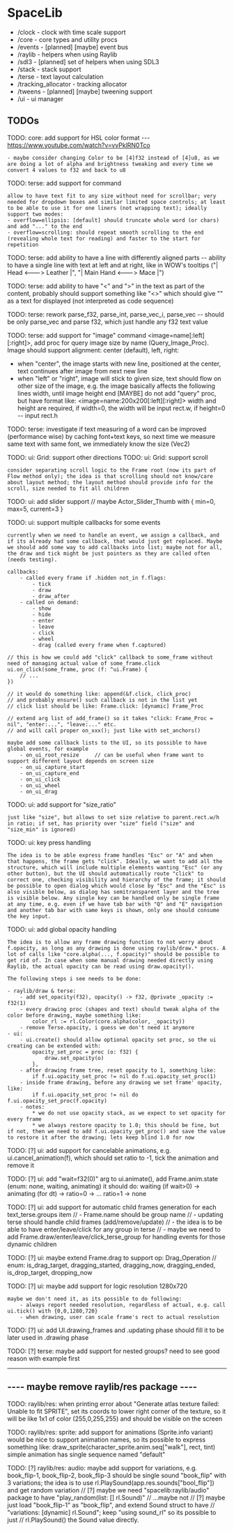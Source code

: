 # SpaceLib

* /clock                - clock with time scale support
* /core                 - core types and utility procs
* /events               - [planned] [maybe] event bus
* /raylib               - helpers when using Raylib
* /sdl3                 - [planned] set of helpers when using SDL3
* /stack                - stack support
* /terse                - text layout calculation
* /tracking_allocator   - tracking allocator
* /tweens               - [planned] [maybe] tweening support
* /ui                   - ui manager

## TODOs

TODO: core: add support for HSL color format --- https://www.youtube.com/watch?v=vvPklRN0Tco

    - maybe consider changing Color to be [4]f32 instead of [4]u8, as we are doing a lot of alpha and brightness tweaking and every time we convert 4 values to f32 and back to u8

TODO: terse: add support for <overflow> command

    allow to have text fit to any size without need for scrollbar; very needed for dropdown boxes and similar limited space controls; at least to be able to use it for one liners (not wrapping text); ideally support two modes:
    - overflow=ellipsis: [default] should truncate whole word (or chars) and add "..." to the end
    - overflow=scrolling: should repeat smooth scrolling to the end (revealing whole text for reading) and faster to the start for repetition

TODO: terse: add ability to have a line with differently aligned parts -- ability to have a single line with text at left and at right, like in WOW's tooltips ("| Head <---> Leather |", "| Main Hand <---> Mace |")

TODO: terse: add ability to have "<" and ">" in the text as part of the content, probably should support something like "<<test>>" which should give "<test>" as a text for displayed (not interpreted as code sequence)

TODO: terse: rework parse_f32, parse_int, parse_vec_i, parse_vec -- should be only parse_vec and parse f32, which just handle any f32 text value

TODO: terse: add support for "image" command <image=name[:left][:right]>, add proc for query image size by name (Query_Image_Proc). Image should support alignment: center (default), left, right:
- when "center", the image starts with new line, positioned at the center, text continues after image from next new line
- when "left" or "right", image will stick to given size, text should flow on other size of the image, e.g. the image basically affects the following lines width, until image height end
[MAYBE] do not add "query" proc, but have format like: <image=name:200x200[:left][:right]> width and height are required, if width=0, the width will be input rect.w, if height=0 -- input rect.h

TODO: terse: investigate if text measuring of a word can be improved (performance wise) by caching font+text keys, so next time we measure same text with same font, we immediately know the size (Vec2)

TODO: ui: Grid: support other directions
TODO: ui: Grid: support scroll

    consider separating scroll logic to the Frame root (now its part of Flow method only); the idea is that scrolling should not know/care about layout method; the layout method should provide info for the scroll, size needed to fit all children

TODO: ui: add slider support // maybe Actor_Slider_Thumb with { min=0, max=5, current=3 }

TODO: ui: support multiple callbacks for some events

    currently when we need to handle an event, we assign a callback, and if its already had some callback, that would just get replaced. Maybe we should add some way to add callbacks into list; maybe not for all, the draw and tick might be just pointers as they are called often (needs testing).

    callbacks:
        - called every frame if .hidden not_in f.flags:
            - tick
            - draw
            - draw_after
        - called on demand:
            - show
            - hide
            - enter
            - leave
            - click
            - wheel
            - drag (called every frame when f.captured)

    // this is how we could add "click" callback to some_frame without need of managing actual value of some_frame.click
    ui.on_click(some_frame, proc (f: ^ui.Frame) {
        // ...
    })

    // it would do something like: append(&f.click, click_proc)
    // and probably ensure() such callback is not in the list yet
    // click list should be like: Frame.click: [dynamic] Frame_Proc

    // extend arg list of add_frame() so it takes "click: Frame_Proc = nil", "enter:...", "leave:..." etc.
    // and will call proper on_xxx(); just like with set_anchors()

    maybe add some callback lists to the UI, so its possible to have global events, for example
        - on_ui_root_resize     // can be useful when frame want to support different layout depends on screen size
        - on_ui_capture_start
        - on_ui_capture_end
        - on_ui_click
        - on_ui_wheel
        - on_ui_drag

TODO: ui: add support for "size_ratio"

    just like "size", but allows to set size relative to parent.rect.w/h in ratio; if set, has priority over "size" field ("size" and "size_min" is ignored)

TODO: ui: key press handling

    The idea is to be able express frame handles "Esc" or "A" and when that happens, the frame gets "click". Ideally, we want to add all the structure, which will include multiple elements wanting "Esc" (or any other button), but the UI should automatically route "click" to correct one, checking visibility and hierarchy of the frame; it should be possible to open dialog which would close by "Esc" and the "Esc" is also visible below, as dialog has semitransparent layer and the tree is visible below. Any single key can be handled only be single frame at any time, e.g. even if we have tab bar with "Q" and "E" navigation and another tab bar with same keys is shown, only one should consume the key input.

TODO: ui: add global opacity handling

    The idea is to allow any frame drawing function to not worry about f.opacity, as long as any drawing is done using raylib/draw.* procs. A lot of calls like "core.alpha(..., f.opacity)" should be possible to get rid of. In case when some manual drawing needed directly using Raylib, the actual opacity can be read using draw.opacity().

    The following steps i see needs to be done:

    - raylib/draw & terse:
        - add set_opacity(f32), opacity() -> f32, @private _opacity := f32(1)
        - every drawing proc (shapes and text) should tweak alpha of the color before drawing, maybe something like:
            color_rl := rl.Color(core.alpha(color, _opacity))
        - remove Terse.opacity, i guess we don't need it anymore
    - ui:
        - ui.create() should allow optional opacity set proc, so the ui creating can be extended with:
            opacity_set_proc = proc (o: f32) {
                draw.set_opacity(o)
            },
        - after drawing frame tree, reset opacity to 1, something like:
            if f.ui.opacity_set_proc != nil do f.ui.opacity_set_proc(1)
        - inside frame drawing, before any drawing we set frame' opacity, like:
            if f.ui.opacity_set_proc != nil do f.ui.opacity_set_proc(f.opacity)
        - notes:
            * we do not use opacity stack, as we expect to set opacity for every frame
            * we always restore opacity to 1.0; this should be fine, but if not, then we need to add f.ui.opacity_get_proc() and save the value to restore it after the drawing; lets keep blind 1.0 for now

TODO: [?] ui: add support for cancelable animations, e.g. ui.cancel_animation(f), which should set ratio to -1, tick the animation and remove it

TODO: [?] ui: add "wait=f32(0)" arg to ui.animate(),
    add Frame.anim.state (enum: none, waiting, animating)
    it should do: waiting (if wait>0) -> animating (for dt) -> ratio=0 -> ... ratio=1 -> none

TODO: [?] ui: add support for automatic child frames generation for each text_terse.groups item
    // - Frame.name should be group name
    // - updating terse should handle child frames (add/remove/update)
    // - the idea is to be able to have enter/leave/click for any group in terse
    // - maybe we need to add Frame.draw/enter/leave/click_terse_group for handling events for those dynamic children

TODO: [?] ui: maybe extend Frame.drag to support op: Drag_Operation // enum: is_drag_target, dragging_started, dragging_now, dragging_ended, is_drop_target, dropping_now

TODO: [?] ui: maybe add support for logic resolution 1280x720

    maybe we don't need it, as its possible to do following:
        - always report needed resolution, regardless of actual, e.g. call ui.tick() with {0,0,1280,720}
        - when drawing, user can scale frame's rect to actual resolution

TODO: [?] ui: add UI.drawing_frames and .updating phase should fill it to be later used in .drawing phase

TODO: [?] terse: maybe add support for nested groups? need to see good reason with example first

-----------------------------------------
---- maybe remove raylib/res package ----
-----------------------------------------

TODO: raylib/res: when printing error about "Generate atlas texture failed: Unable to fit SPRITE", set its coords to lower right corner of the texture, so it will be like 1x1 of color (255,0,255,255) and should be visible on the screen

TODO: raylib/res: sprite: add support for animations (Sprite.info variant)
    would be nice to support animation names, so its possible to express something like:
    draw_sprite(character_sprite.anim.seq["walk"], rect, tint)
    simple animation has single sequence named "default"

TODO: [?] raylib/res: audio: maybe add support for variations, e.g. book_flip-1, book_flip-2, book_flip-3 should be single sound "book_flip" with 3 variations; the idea is to use rl.PlaySound(app.res.sounds["bool_flip"]) and get random variation
    // [?] maybe we need "spacelib:raylib/audio" package to have "play_random(list: [] rl.Sound)"
    // ...maybe not
    // [?] maybe just load "book_flip-1" as "book_flip", and extend Sound struct to have
    // "variations: [dynamic] rl.Sound"; keep "using sound_rl" so its possible to just
    // rl.PlaySound() the Sound value directly.
